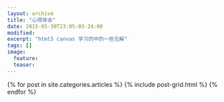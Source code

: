 ```yaml
---
layout: archive
title: "心得体会"
date: 2015-05-30T23:05:03-24:00
modified:
excerpt: "html5 canvas 学习的中的一些见解"
tags: []
image:
  feature:
  teaser:
---
```


<div class="tiles">
{% for post in site.categories.articles %}
  {% include post-grid.html %}
{% endfor %}
</div><!-- /.tiles -->